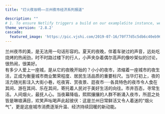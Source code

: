 ```yaml
---
title: "灯火夜妆明——兰州夜市经济系列报道"

description: ""
# 1. To ensure Netlify triggers a build on our exampleSite instance, we need to change a file in the exampleSite directory.
theme_version: '2.8.2'
cascade:
  featured_image: 'https://pic.vjshi.com/2019-07-16/70f77d5c5db6c40eb96c87e1b42895cf/00002.jpg?x-oss-process=style/watermark'
---
```

兰州夜市的美，是无法用一句话形容的。夏天的夜晚，伴着车驶过的声音，远处吃烧烤的热闹劲，时不时路过楼下的行人，小声夹杂着偶尔高声的像吵架似的讨论，很热闹，很美好。
<br>有多少人爱上一座城，是从它的夜晚开始的？小小的夜市，浓缩着一座城市的夜生活，正成为衡量城市商业繁荣程度、居民生活品质的重要标尺。当华灯初上，夜的活力随光影注入大街小巷，吃夜宵、赏夜景、逛夜市·····各具特色的夜市令人食在其间、游在其间、乐在其间，寄托着人民对于美好生活的向往。市井百态，寻常生活。人间烟火，最抚人心。当夜幕降临，熙熙攘攘的人群不断涌入夜市，所逛之处皆是琳琅满目，欢笑声吆喝声此起彼伏：这是兰州日常鲜活又令人着迷的“烟火气”，更是这座城市消费逐渐升温、经济持续回暖的新动能。